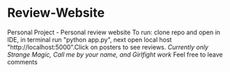 # Review-Website
Personal Project - Personal review website
To run: clone repo and open in IDE, in terminal run "python app.py", next open local host "http://localhost:5000".Click on posters to see reviews. 
*Currently only Strange Magic, Call me by your name, and Girlfight work*
Feel free to leave comments
